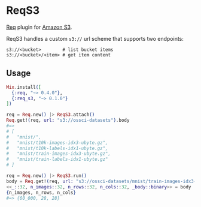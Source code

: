 # ReqS3

[Req](https://github.com/wojtekmach/req) plugin for [Amazon S3](https://aws.amazon.com/s3/).

ReqS3 handles a custom `s3://` url scheme that supports two endpoints:

```text
s3://<bucket>        # list bucket items
s3://<bucket>/<item> # get item content
```

## Usage

```elixir
Mix.install([
  {:req, "~> 0.4.0"},
  {:req_s3, "~> 0.1.0"}
])

req = Req.new() |> ReqS3.attach()
Req.get!(req, url: "s3://ossci-datasets").body
#=>
# [
#   "mnist/",
#   "mnist/t10k-images-idx3-ubyte.gz",
#   "mnist/t10k-labels-idx1-ubyte.gz",
#   "mnist/train-images-idx3-ubyte.gz",
#   "mnist/train-labels-idx1-ubyte.gz"
# ]

req = Req.new() |> ReqS3.run()
body = Req.get!(req, url: "s3://ossci-datasets/mnist/train-images-idx3-ubyte.gz").body
<<_::32, n_images::32, n_rows::32, n_cols::32, _body::binary>> = body
{n_images, n_rows, n_cols}
#=> {60_000, 28, 28}
```

